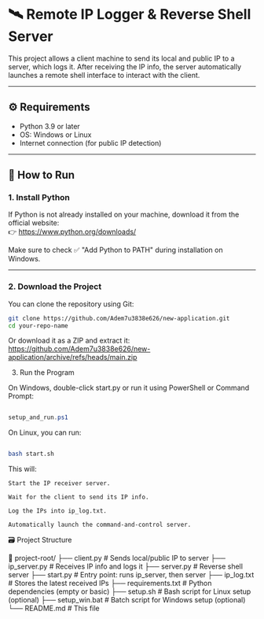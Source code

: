 # 🛰 Remote IP Logger & Reverse Shell Server

This project allows a client machine to send its local and public IP to a server, which logs it. After receiving the IP info, the server automatically launches a remote shell interface to interact with the client.

---

## ⚙️ Requirements

- Python 3.9 or later  
- OS: Windows or Linux  
- Internet connection (for public IP detection)

---

## 🚀 How to Run

### 1. Install Python

If Python is not already installed on your machine, download it from the official website:  
👉 https://www.python.org/downloads/

Make sure to check ✅ "Add Python to PATH" during installation on Windows.

---

### 2. Download the Project

You can clone the repository using Git:

```bash
git clone https://github.com/Adem7u3838e626/new-application.git
cd your-repo-name
```
Or download it as a ZIP and extract it:
https://github.com/Adem7u3838e626/new-application/archive/refs/heads/main.zip

3. Run the Program

On Windows, double-click start.py or run it using PowerShell or Command Prompt:
```powershell

setup_and_run.ps1
```

On Linux, you can run:
```bash

bash start.sh
```

This will:

    Start the IP receiver server.

    Wait for the client to send its IP info.

    Log the IPs into ip_log.txt.

    Automatically launch the command-and-control server.

🗃 Project Structure

📁 project-root/
├── client.py           # Sends local/public IP to server
├── ip_server.py        # Receives IP info and logs it
├── server.py           # Reverse shell server
├── start.py            # Entry point: runs ip_server, then server
├── ip_log.txt          # Stores the latest received IPs
├── requirements.txt    # Python dependencies (empty or basic)
├── setup.sh            # Bash script for Linux setup (optional)
├── setup_win.bat       # Batch script for Windows setup (optional)
└── README.md           # This file
